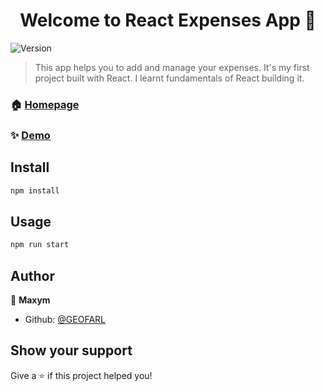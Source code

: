 <h1 align="center">Welcome to React Expenses App 👋</h1>
<p>
  <img alt="Version" src="https://img.shields.io/badge/version-0.1.0-blue.svg?cacheSeconds=2592000" />
</p>

> This app helps you to add and manage your expenses. It's my first project built with React. I learnt fundamentals of React building it.

### 🏠 [Homepage](https://github.com/GEOFARL/react-basics)

### ✨ [Demo](https://geofarl.github.io/react-basics/)

## Install

```sh
npm install
```

## Usage

```sh
npm run start
```

## Author

👤 **Maxym**

- Github: [@GEOFARL](https://github.com/GEOFARL)

## Show your support

Give a ⭐️ if this project helped you!

